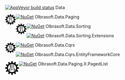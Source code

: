 [![AppVeyor build status](https://img.shields.io/appveyor/build/Olbrasoft/data/master.svg)](https://ci.appveyor.com/project/Olbrasoft/data) Data
 

  [![NuGet](https://img.shields.io/nuget/vpre/Olbrasoft.Data.Paging.svg)](https://www.nuget.org/packages/Olbrasoft.Data.Paging/) Olbrasoft.Data.Paging <img alt="Olbrasoft.Data.Paging" style="float: left;  display: block; margin: 0px 0px 20px;" src="https://raw.githubusercontent.com/Olbrasoft/Data/master/olbrasoft-data-paging.png" width="35" height="35"/> 
  
  [![NuGet](https://img.shields.io/nuget/vpre/Olbrasoft.Data.Sorting.svg)](https://www.nuget.org/packages/Olbrasoft.Data.Sorting/) Olbrasoft.Data.Sorting <img alt="Olbrasoft.Data.Paging" style="float: left;  display: block; margin: 0px 0px 20px;" src="https://raw.githubusercontent.com/Olbrasoft/Data/master/olbrasoft-data-sorting.png" width="35" height="35"/> 

  [![NuGet](https://img.shields.io/nuget/vpre/Olbrasoft.Data.Sorting.Extensions.svg)](https://www.nuget.org/packages/Olbrasoft.Data.Sorting.Extensions/) Olbrasoft.Data.Sorting.Extensions

  [![NuGet](https://img.shields.io/nuget/vpre/Olbrasoft.Data.Cqrs.svg)](https://www.nuget.org/packages/Olbrasoft.Data.Cqrs/) Olbrasoft.Data.Cqrs <img alt="Olbrasoft.Data.Paging" style="float: left;  display: block; margin: 0px 0px 20px;" src="https://raw.githubusercontent.com/Olbrasoft/Data/master/olbrasoft-data-cqrs.png" width="35" height="35"/> 
    
  [![NuGet](https://img.shields.io/nuget/vpre/Olbrasoft.Data.Cqrs.EntityFrameworkCore.svg)](https://www.nuget.org/packages/Olbrasoft.Data.Cqrs.EntityFrameworkCore/) Olbrasoft.Data.Cqrs.EntityFrameworkCore

  [![NuGet](https://img.shields.io/nuget/vpre/Olbrasoft.Data.Paging.X.PagedList.svg)](https://www.nuget.org/packages/Olbrasoft.Data.Paging.X.PagedList/) Olbrasoft.Data.Paging.X.PagedList <img alt="Olbrasoft.Data.Paging" style="float: left;  display: block; margin: 0px 0px 20px;" src="https://raw.githubusercontent.com/Olbrasoft/Data/master/olbrasoft-data-x-pagedList.png" width="45" height="45"/> 
